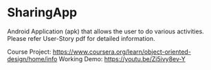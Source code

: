 # SharingApp

Android Application (apk) that allows the user to do various activities. Please refer User-Story pdf for detailed information.

Course Project: https://www.coursera.org/learn/object-oriented-design/home/info
Working Demo: https://youtu.be/Zi5ivy8ev-Y
